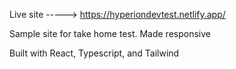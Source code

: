 Live site -----> https://hyperiondevtest.netlify.app/

Sample site for take home test. Made responsive

Built with React, Typescript, and Tailwind
